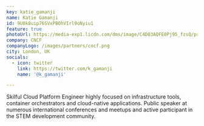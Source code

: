 ```yaml
---
key: katie_gamanji
name: Katie Gamanji
id: 9U0k8uip76SVxPBOhVIrl9oNyiu1
feature: true
photoUrl: https://media-exp1.licdn.com/dms/image/C4D03AQFE0Pj95_fzsQ/profile-displayphoto-shrink_800_800/0/1594329913225?e=1637193600&v=beta&t=BcYm9ygvnKSbzBfO6hbJQat1QrMT1uSxuPDX1QH-Jfk
company: CNCF
companyLogo: /images/partners/cncf.png
city: London, UK
socials:
  - icon: twitter
    link: https://twitter.com/k_gamanji
    name: '@k_gamanji'

---
```


Skilful Cloud Platform Engineer highly focused on infrastructure tools, container orchestrators and cloud-native applications. 
Public speaker at numerous international conferences and meetups and active participant in the STEM development community.
